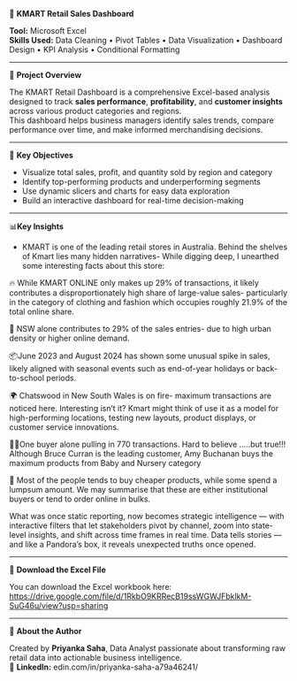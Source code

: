 🛒 **KMART Retail Sales Dashboard**

**Tool:** Microsoft Excel  
**Skills Used:** Data Cleaning • Pivot Tables • Data Visualization • Dashboard Design • KPI Analysis • Conditional Formatting  

---

📖 **Project Overview**

The KMART Retail Dashboard is a comprehensive Excel-based analysis designed to track **sales performance**, **profitability**, and **customer insights** across various product categories and regions.  
This dashboard helps business managers identify sales trends, compare performance over time, and make informed merchandising decisions.

---

🎯 **Key Objectives**

- Visualize total sales, profit, and quantity sold by region and category  
- Identify top-performing products and underperforming segments  
- Use dynamic slicers and charts for easy data exploration  
- Build an interactive dashboard for real-time decision-making  

---

📊**Key Insights**

- KMART is one of the leading retail stores in Australia. 
Behind the shelves of Kmart lies many hidden narratives- While digging deep, I unearthed some interesting facts about this store:

🔥 While KMART ONLINE only makes up 29% of transactions, it likely contributes a disproportionately high share of large-value sales- particularly in the category of clothing and fashion which occupies roughly 21.9% of the total online share.

📍 NSW alone contributes to 29% of the sales entries- due to high urban density or higher online demand.

📦June 2023 and August 2024 has shown some unusual spike in sales, likely aligned with seasonal events such as end-of-year holidays or back-to-school periods.

🌍 Chatswood in New South Wales is on fire- maximum transactions are noticed here. Interesting isn’t it? Kmart might think of use it as a model for high-performing locations, testing new layouts, product displays, or customer service innovations.

🧍‍♀️One buyer alone pulling in 770 transactions. Hard to believe …..but true!!! Although Bruce Curran is the leading customer, Amy Buchanan buys the maximum products from Baby and Nursery category

🎯 Most of the people tends to buy cheaper products, while some spend a lumpsum amount. We may summarise that these are either institutional buyers or tend to order online in bulks. 

What was once static reporting, now becomes strategic intelligence — with interactive filters that let stakeholders pivot by channel, zoom into state-level insights, and shift across time frames in real time.
Data tells stories — and like a Pandora’s box, it reveals unexpected truths once opened.

---


📂 **Download the Excel File**

You can download the Excel workbook here:  
https://drive.google.com/file/d/1RkbO9KRRecB19ssWGWJFbklkM-SuG46u/view?usp=sharing 

---

💬 **About the Author**

Created by **Priyanka Saha**, Data Analyst passionate about transforming raw retail data into actionable business intelligence.  
📧 **LinkedIn:** edin.com/in/priyanka-saha-a79a46241/
